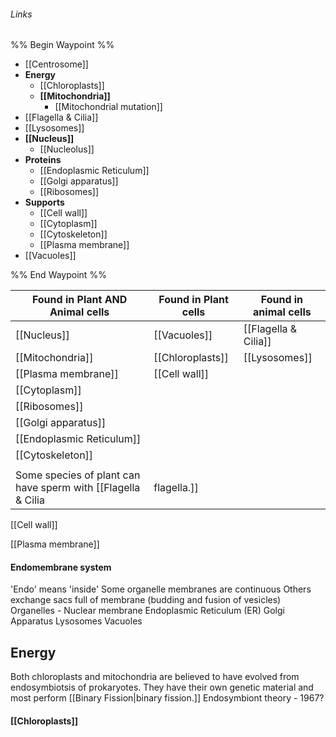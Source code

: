 ###### Links
%% Begin Waypoint %%
- [[Centrosome]]
- **Energy**
	- [[Chloroplasts]]
	- **[[Mitochondria]]**
		- [[Mitochondrial mutation]]
- [[Flagella & Cilia]]
- [[Lysosomes]]
- **[[Nucleus]]**
	- [[Nucleolus]]
- **Proteins**
	- [[Endoplasmic Reticulum]]
	- [[Golgi apparatus]]
	- [[Ribosomes]]
- **Supports**
	- [[Cell wall]]
	- [[Cytoplasm]]
	- [[Cytoskeleton]]
	- [[Plasma membrane]]
- [[Vacuoles]]

%% End Waypoint %%

| Found in Plant AND Animal cells | Found in Plant cells | Found in animal cells |
| ------------------------------- | -------------------- | --------------------- |
| [[Nucleus]]                     | [[Vacuoles]]         | [[Flagella & Cilia]]  |
| [[Mitochondria]]                | [[Chloroplasts]]     | [[Lysosomes]]         |
| [[Plasma membrane]]             | [[Cell wall]]        |                       |
| [[Cytoplasm]]                   |                      |                       |
| [[Ribosomes]]                   |                      |                       |
| [[Golgi apparatus]]             |                      |                       |
| [[Endoplasmic Reticulum]]       |                      |                       |
| [[Cytoskeleton]]                |                      |                       |
|                                 |                      |                       |
Some species of plant can have sperm with [[Flagella & Cilia|flagella.]]


[[Cell wall]]

[[Plasma membrane]]

#### Endomembrane system
'Endo' means 'inside'
Some organelle membranes are continuous
Others exchange sacs full of membrane (budding and fusion of vesicles)
Organelles -
	Nuclear membrane
	Endoplasmic Reticulum (ER)
	Golgi Apparatus
	Lysosomes 
	Vacuoles



## Energy 
Both chloroplasts and mitochondria are believed to have evolved from endosymbiotsis of prokaryotes. They have their own genetic material and most perform [[Binary Fission|binary fission.]] 
Endosymbiont theory - 1967?
#### [[Chloroplasts]] 

